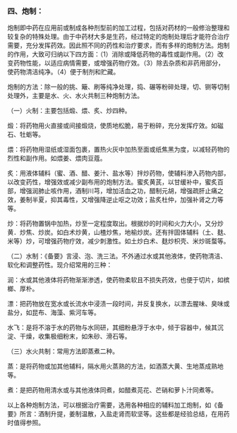 ### 四、炮制：

炮制即中药在应用前或制成各种剂型前的加工过程，包括对药材的一般修治整理和较复杂的特殊处理。由于中药材大多是生药，经过特定的炮制处理后才能符合治疗需要，充分发挥药效。因此照不同的药性和治疗要求，而有多样的炮制方法。炮制的作用，大致可归纳以下四方面：（1）消除或降低药物的毒性或副作用。（2）改变药物性能，以适应病情需要，或增强药物疗效。（3）除去杂质和非药用部分，使药物清洁纯净。（4）便于制剂和贮藏。

炮制的方法：除一般的挑、簸、刷等纯净处理，捣、碾等粉碎处理，切、铡等切制处理外，主要是水、火、水火共制三种炮制方法。

（一）火制：主要包括煅、煨、炙、炒四种。

煅：将药物用火直接或间接煅烧，使质地松脆，易于粉碎，充分发挥疗效。如磁石、牡蛎等。

煨：将药物用湿纸或湿面包裹，置热火灰中加热至面或纸焦黑为度，以减轻药物的烈性和副作用。如煨姜、煨肉豆蔻。

炙：用液体辅料（蜜、酒、醋、姜汁、盐水等）拌炒药物，使辅料渗入药物内部，以改变药性，增强效或减少副布用的炮制方法。蜜炙黄芪，以甘缓补中，蜜炙百部，增强润肺止咳作用，酒制川芎，增加活血之功，醋制元胡，增强疏肝止痛之效，姜制半夏，抑其毒性，又增强降逆止呕之功效；盐炙杜仲，加强补肾之力等等。

炒：将药物置锅中加热，炒至一定程度取出。根据炒的时间和火力大小，又分炒黄．炒焦、炒炭。如白术炒黄，山楂炒焦，地榆炒炭。还有拌固体辅料（土、麸、米等）炒，可增强药物疗效，减少刺激性。如土炒白术、麸炒枳壳、米炒斑蝥等。

（二）水制：《备要》言浸、泡、洗三法。不外通过水或其他液体，使药物清洁、软化和调整药性。现介绍常用的三种：

润：水或其他液体将药物渐渐渗透，使药物柔软且不损失药效，也便于切片，如槟榔、厚朴。

漂：把药物放在宽水或长流水中浸渍一段时间，并反复换水，以漂去腥味、臭味或盐分，如昆布、海藻、紫河车等。

水飞：是将不溶于水的药物与水同研，其细粉悬浮于水中，倾于容器中，候其沉淀、干燥，收集极细粉末，如朱砂、滑石等。

（三）水火共制：常用方法即蒸煮二种。

蒸：是将药物或加其他辅料，隔水用火蒸熟的方法，如酒蒸大黄、生地蒸成熟地等。

煮：是把药物用清水或与其他液体同煮，如醋煮芫花、芒硝和萝卜汁同煮等。

以上各种炮制方法，可以根据治疗需要，选用各种相应的辅料加工炮制，如《备要》所言：酒制升提，姜制温散，入盐走肾而软坚等。这些都是经验总结，在用药时值得参照。
